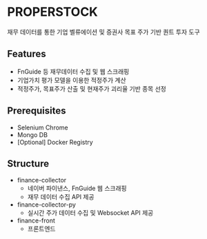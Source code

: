 # PROPERSTOCK

재무 데이터를 통한 기업 벨류에이션 및 증권사 목표 주가 기반 퀀트 투자 도구

## Features

- FnGuide 등 재무데이터 수집 및 웹 스크래핑
- 기업가치 평가 모델을 이용한 적정주가 계산
- 적정주가, 목표주가 산출 및 현재주가 괴리율 기반 종목 선정

## Prerequisites

- Selenium Chrome
- Mongo DB
- [Optional] Docker Registry

## Structure

- finance-collector
    - 네이버 파이낸스, FnGuide 웹 스크래핑
    - 재무 데이터 수집 API 제공
- finance-collector-py
    - 실시간 주가 데이터 수집 및 Websocket API 제공
- finance-front
    - 프론트엔드

